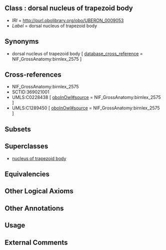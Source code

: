 
## Class : dorsal nucleus of trapezoid body

 * *IRI* = http://purl.obolibrary.org/obo/UBERON_0009053
 * *Label* = dorsal nucleus of trapezoid body

## Synonyms

 * dorsal nucleus of trapezoid body [ [database_cross_reference](../../ef/oboInOwl#hasDbXref.md) = NIF_GrossAnatomy:birnlex_2575 ]

## Cross-references

 * NIF_GrossAnatomy:birnlex_2575
 * SCTID:369021001
 * UMLS:C0228438 [ [oboInOwl#source](../../ce/oboInOwl#source.md) = NIF_GrossAnatomy:birnlex_2575 ]
 * UMLS:C1289450 [ [oboInOwl#source](../../ce/oboInOwl#source.md) = NIF_GrossAnatomy:birnlex_2575 ]

## Subsets


## Superclasses

 * [nucleus of trapezoid body](../../UBERON/33/UBERON_0007633.md)

## Equivalencies


## Other Logical Axioms


## Other Annotations


## Usage


## External Comments

